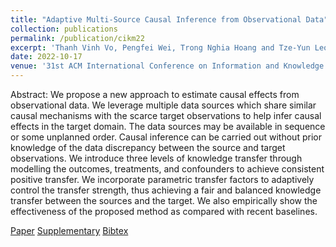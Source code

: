 ```yaml
---
title: "Adaptive Multi-Source Causal Inference from Observational Data"
collection: publications
permalink: /publication/cikm22
excerpt: 'Thanh Vinh Vo, Pengfei Wei, Trong Nghia Hoang and Tze-Yun Leong'
date: 2022-10-17
venue: '31st ACM International Conference on Information and Knowledge Management (CIKM)'
---
```

Abstract: We propose a new approach to estimate causal effects from observational data. We leverage multiple data sources which share similar causal mechanisms with the scarce target observations to help infer causal effects in the target domain. The data sources may be available in sequence or some unplanned order. Causal inference can be carried out without prior knowledge of the data discrepancy between the source and target observations. We introduce three levels of knowledge transfer through modelling the outcomes, treatments, and confounders to achieve consistent positive transfer. We incorporate parametric transfer factors to adaptively control the transfer strength, thus achieving a fair and balanced knowledge transfer between the sources and the target. We also empirically show the effectiveness of the proposed method as compared with recent baselines.

[Paper](http://htnghia87.github.io/files/cikm22.pdf)
[Supplementary](http://htnghia87.github.io/files/cikm22.pdf)
[Bibtex](http://htnghia87.github.io/files/cikm22.bib)